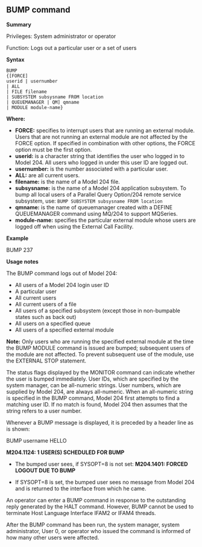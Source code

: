 ## BUMP command

**Summary**

Privileges: System administrator or operator

Function: Logs out a particular user or a set of users

**Syntax**

```
BUMP
{[FORCE]
userid | usernumber
| ALL
| FILE filename
| SUBSYSTEM subsysname FROM location
| QUEUEMANAGER | QM] qmname
| MODULE module-name}
```

**Where:**

* **FORCE:** specifies to interrupt users that are running an external module. Users that are not running an external module are not affected by the FORCE option. If specified in combination with other options, the FORCE option must be the first option.
* **userid:** is a character string that identifies the user who logged in to Model 204. All users who logged in under this user ID are logged out.
* **usernumber:** is the number associated with a particular user.
* **ALL:** are all current users.
* **filename:** is the name of a Model 204 file.
* **subsysname:** is the name of a Model 204 application subsystem. To bump all local users of a Parallel Query Option/204 remote service subsystem, use: `BUMP SUBSYSTEM subsysname FROM location`
* **qmname:** is the name of queuemanager created with a DEFINE QUEUEMANAGER command using MQ/204 to support MQSeries.
* **module-name:** specifies the particular external module whose users are logged off when using the External Call Facility.


**Example**

BUMP 237

**Usage notes**

The BUMP command logs out of Model 204:

* All users of a Model 204 login user ID
* A particular user
* All current users
* All current users of a file
* All users of a specified subsystem (except those in non-bumpable states such as back out)
* All users on a specified queue
* All users of a specified external module

**Note:** Only users who are running the specified external module at the time the BUMP MODULE command is issued are bumped; subsequent users of the module are not affected. To prevent subsequent use of the module, use the EXTERNAL STOP statement.

The status flags displayed by the MONITOR command can indicate whether the user is bumped immediately. User IDs, which are specified by the system manager, can be all-numeric strings. User numbers, which are supplied by Model 204, are always all-numeric. When an all-numeric string is specified in the BUMP command, Model 204 first attempts to find a matching user ID. If no match is found, Model 204 then assumes that the string refers to a user number.

Whenever a BUMP message is displayed, it is preceded by a header line as is shown:

BUMP username HELLO

**M204.1124: 1 USER(S) SCHEDULED FOR BUMP**

* The bumped user sees, if SYSOPT=8 is not set:
**M204.1401: FORCED LOGOUT DUE TO BUMP**

* If SYSOPT=8 is set, the bumped user sees no message from Model 204 and is returned to the interface from which he came.

An operator can enter a BUMP command in response to the outstanding reply generated by the HALT command. However, BUMP cannot be used to terminate Host Language Interface IFAM2 or IFAM4 threads.

After the BUMP command has been run, the system manager, system administrator, User 0, or operator who issued the command is informed of how many other users were affected.
